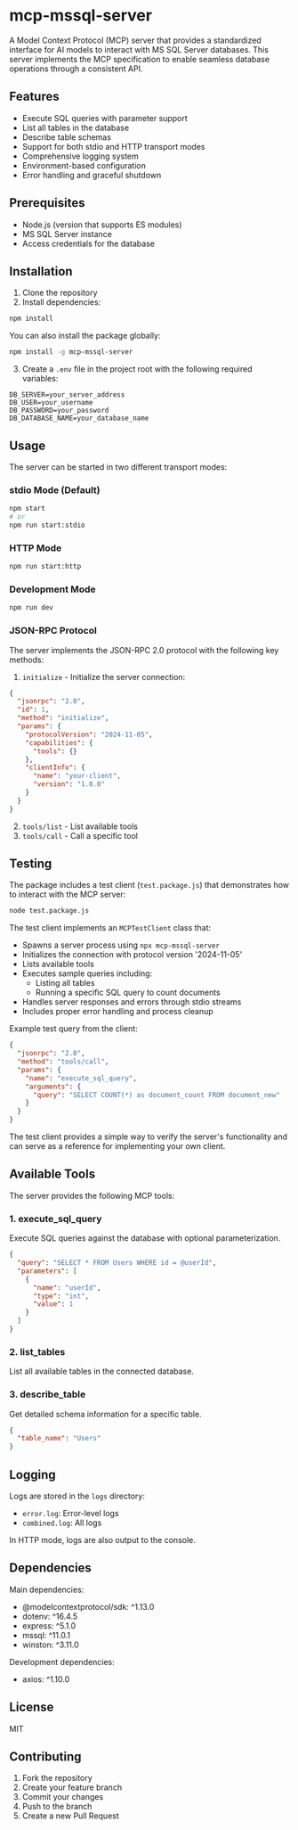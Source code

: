 # mcp-mssql-server

A Model Context Protocol (MCP) server that provides a standardized interface for AI models to interact with MS SQL Server databases. This server implements the MCP specification to enable seamless database operations through a consistent API.

## Features

- Execute SQL queries with parameter support
- List all tables in the database
- Describe table schemas
- Support for both stdio and HTTP transport modes
- Comprehensive logging system
- Environment-based configuration
- Error handling and graceful shutdown

## Prerequisites

- Node.js (version that supports ES modules)
- MS SQL Server instance
- Access credentials for the database

## Installation

1. Clone the repository
2. Install dependencies:
```bash
npm install
```

You can also install the package globally:
```bash
npm install -g mcp-mssql-server
```

3. Create a `.env` file in the project root with the following required variables:
```env
DB_SERVER=your_server_address
DB_USER=your_username
DB_PASSWORD=your_password
DB_DATABASE_NAME=your_database_name
```

## Usage

The server can be started in two different transport modes:

### stdio Mode (Default)
```bash
npm start
# or
npm run start:stdio
```

### HTTP Mode
```bash
npm run start:http
```

### Development Mode
```bash
npm run dev
```

### JSON-RPC Protocol

The server implements the JSON-RPC 2.0 protocol with the following key methods:

1. `initialize` - Initialize the server connection:
```json
{
  "jsonrpc": "2.0",
  "id": 1,
  "method": "initialize",
  "params": {
    "protocolVersion": "2024-11-05",
    "capabilities": {
      "tools": {}
    },
    "clientInfo": {
      "name": "your-client",
      "version": "1.0.0"
    }
  }
}
```

2. `tools/list` - List available tools
3. `tools/call` - Call a specific tool

## Testing

The package includes a test client (`test.package.js`) that demonstrates how to interact with the MCP server:

```bash
node test.package.js
```

The test client implements an `MCPTestClient` class that:
- Spawns a server process using `npx mcp-mssql-server`
- Initializes the connection with protocol version '2024-11-05'
- Lists available tools
- Executes sample queries including:
  - Listing all tables
  - Running a specific SQL query to count documents
- Handles server responses and errors through stdio streams
- Includes proper error handling and process cleanup

Example test query from the client:
```json
{
  "jsonrpc": "2.0",
  "method": "tools/call",
  "params": {
    "name": "execute_sql_query",
    "arguments": {
      "query": "SELECT COUNT(*) as document_count FROM document_new"
    }
  }
}
```

The test client provides a simple way to verify the server's functionality and can serve as a reference for implementing your own client.

## Available Tools

The server provides the following MCP tools:

### 1. execute_sql_query
Execute SQL queries against the database with optional parameterization.

```json
{
  "query": "SELECT * FROM Users WHERE id = @userId",
  "parameters": [
    {
      "name": "userId",
      "type": "int",
      "value": 1
    }
  ]
}
```

### 2. list_tables
List all available tables in the connected database.

### 3. describe_table
Get detailed schema information for a specific table.

```json
{
  "table_name": "Users"
}
```

## Logging

Logs are stored in the `logs` directory:
- `error.log`: Error-level logs
- `combined.log`: All logs

In HTTP mode, logs are also output to the console.

## Dependencies

Main dependencies:
- @modelcontextprotocol/sdk: ^1.13.0
- dotenv: ^16.4.5
- express: ^5.1.0
- mssql: ^11.0.1
- winston: ^3.11.0

Development dependencies:
- axios: ^1.10.0

## License

MIT

## Contributing

1. Fork the repository
2. Create your feature branch
3. Commit your changes
4. Push to the branch
5. Create a new Pull Request 